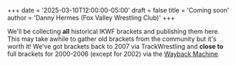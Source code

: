+++
date = '2025-03-10T12:00:00-05:00'
draft = false
title = 'Coming soon'
author = 'Danny Hermes (Fox Valley Wrestling Club)'
+++

We'll be collecting **all** historical IKWF brackets and publishing them here.
This may take awhile to gather old brackets from the community but it's
worth it! We've got brackets back to 2007 via TrackWrestling and **close to**
full brackets for 2000-2006 (except for 2002) via the [Wayback Machine][1].

[1]: https://web.archive.org/

